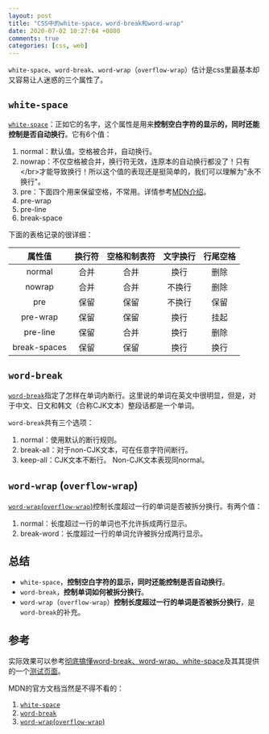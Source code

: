 ```yaml
---
layout: post
title: "CSS中的white-space，word-break和word-wrap"
date: 2020-07-02 10:27:04 +0800
comments: true
categories: [css, web]
---
```


<!-- more -->

`white-space`、`word-break`、`word-wrap`（`overflow-wrap`）估计是css里最基本却又容易让人迷惑的三个属性了。

## `white-space`

[`white-space`](https://developer.mozilla.org/zh-CN/docs/Web/CSS/white-space)：正如它的名字，这个属性是用来**控制空白字符的显示的，同时还能控制是否自动换行**。它有6个值：

1. normal：默认值。空格被合并，自动换行。
2. nowrap：不仅空格被合并，换行符无效，连原本的自动换行都没了！只有\</br\>才能导致换行！所以这个值的表现还是挺简单的，我们可以理解为"永不换行"。
3. pre：下面四个用来保留空格，不常用。详情参考[MDN介绍](https://developer.mozilla.org/zh-CN/docs/Web/CSS/white-space)。
4. pre-wrap
5. pre-line
6. break-space

下面的表格记录的很详细：

| 属性值 | 换行符 | 空格和制表符 | 文字换行 | 行尾空格 |
| :-----: | :-----: | :-----: | :-----: | :-----: |
|normal	| 合并	| 合并	| 换行	| 删除 |
|nowrap	| 合并	| 合并	| 不换行	| 删除 |
|pre	| 保留	| 保留	| 不换行	| 保留 |
|pre-wrap	| 保留	| 保留	| 换行	| 挂起 |
|pre-line	| 保留	| 合并	| 换行	| 删除 |
|break-spaces	| 保留	| 保留	| 换行	| 换行 |

## `word-break`

[`word-break`](https://developer.mozilla.org/zh-CN/docs/Web/CSS/word-break)指定了怎样在单词内断行。这里说的单词在英文中很明显，但是，对于中文、日文和韩文（合称CJK文本）整段话都是一个单词。

`word-break`共有三个选项：

1. normal：使用默认的断行规则。
2. break-all：对于non-CJK文本，可在任意字符间断行。
3. keep-all：CJK文本不断行。 Non-CJK文本表现同normal。

## `word-wrap` (`overflow-wrap`)

[`word-wrap`(`overflow-wrap`)](https://developer.mozilla.org/zh-CN/docs/Web/CSS/word-wrap)控制长度超过一行的单词是否被拆分换行。有两个值：

1. normal：长度超过一行的单词也不允许拆成两行显示。
2. break-word：长度超过一行的单词允许被拆分成两行显示。

## 总结

* `white-space`，**控制空白字符的显示，同时还能控制是否自动换行**。
* `word-break`，**控制单词如何被拆分换行**。
* `word-wrap`（`overflow-wrap`）**控制长度超过一行的单词是否被拆分换行**，是`word-break`的补充。

## 参考

实际效果可以参考[彻底搞懂word-break、word-wrap、white-space](https://juejin.im/post/5b8905456fb9a01a105966b4)及其其提供的一个[测试页面](https://codepen.io/YGYOOO/pen/jvyrWK)。

MDN的官方文档当然是不得不看的：

1. [`white-space`](https://developer.mozilla.org/zh-CN/docs/Web/CSS/white-space)
2. [`word-break`](https://developer.mozilla.org/zh-CN/docs/Web/CSS/word-break)
3. [`word-wrap`(`overflow-wrap`)](https://developer.mozilla.org/zh-CN/docs/Web/CSS/word-wrap)